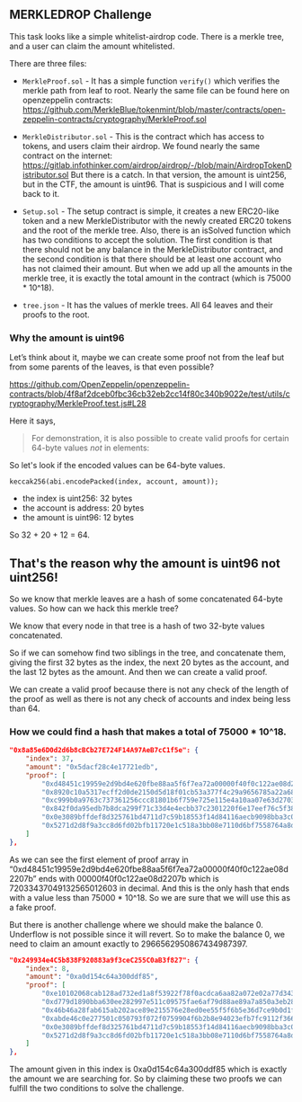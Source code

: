 ## MERKLEDROP Challenge

This task looks like a simple whitelist-airdrop code. There is a merkle tree, and a user can claim the amount whitelisted.

There are three files:
- `MerkleProof.sol` - It has a simple function `verify()` which verifies the merkle path from leaf to root. Nearly the same file can be found here on openzeppelin contracts: https://github.com/MerkleBlue/tokenmint/blob/master/contracts/open-zeppelin-contracts/cryptography/MerkleProof.sol
- `MerkleDistributor.sol` - This is the contract which has access to tokens, and users claim their airdrop. We found nearly the same contract on the internet: https://gitlab.infothinker.com/airdrop/airdrop/-/blob/main/AirdropTokenDistributor.sol
But there is a catch. In that version, the amount is uint256, but in the CTF, the amount is uint96. That is suspicious and I will come back to it.

- `Setup.sol` - The setup contract is simple, it creates a new ERC20-like token and a new MerkleDistributor with the newly created ERC20 tokens and the root of the merkle tree. Also, there is an isSolved function which has two conditions to accept the solution. The first condition is that there should not be any balance in the MerkleDistributor contract, and the second condition is that there should be at least one account who has not claimed their amount. But when we add up all the amounts in the merkle tree, it is exactly the total amount in the contract (which is 75000 * 10^18).

- `tree.json` - It has the values of merkle trees. All 64 leaves and their proofs to the root.


### Why the amount is uint96
Let’s think about it, maybe we can create some proof not from the leaf but from some parents of the leaves, is that even possible?

https://github.com/OpenZeppelin/openzeppelin-contracts/blob/4f8af2dceb0fbc36cb32eb2cc14f80c340b9022e/test/utils/cryptography/MerkleProof.test.js#L28

Here it says,
>For demonstration, it is also possible to create valid proofs for certain 64-byte values *not* in elements:

So let's look if the encoded values can be 64-byte values.

`keccak256(abi.encodePacked(index, account, amount));`

- the index is uint256: 32 bytes
- the account is address: 20 bytes
- the amount is uint96: 12 bytes

So 32 + 20 + 12 = 64.

##  That's the reason why the amount is uint96 not uint256!

So we know that merkle leaves are a hash of some concatenated 64-byte values. So how can we hack this merkle tree?

We know that every node in that tree is a hash of two 32-byte values concatenated.

So if we can somehow find two siblings in the tree, and concatenate them, giving the first 32 bytes as the index, the next 20 bytes as the account, and the last 12 bytes as the amount. And then we can create a valid proof.

We can create a valid proof because there is not any check of the length of the proof as well as there is not any check of accounts and index being less than 64.

### How we could find a hash that makes a total of 75000 * 10^18.

```json
"0x8a85e6D0d2d6b8cBCb27E724F14A97AeB7cC1f5e": {
    "index": 37,
    "amount": "0x5dacf28c4e17721edb",
    "proof": [
        "0xd48451c19959e2d9bd4e620fbe88aa5f6f7ea72a00000f40f0c122ae08d2207b",
        "0x8920c10a5317ecff2d0de2150d5d18f01cb53a377f4c29a9656785a22a680d1d",
        "0xc999b0a9763c737361256ccc81801b6f759e725e115e4a10aa07e63d27033fde",
        "0x842f0da95edb7b8dca299f71c33d4e4ecbb37c2301220f6e17eef76c5f386813",
        "0x0e3089bffdef8d325761bd4711d7c59b18553f14d84116aecb9098bba3c0a20c",
        "0x5271d2d8f9a3cc8d6fd02bfb11720e1c518a3bb08e7110d6bf7558764a8da1c5"
    ]
},
```

As we can see the first element of proof array in “0xd48451c19959e2d9bd4e620fbe88aa5f6f7ea72a00000f40f0c122ae08d2207b” ends with 00000f40f0c122ae08d2207b which is 72033437049132565012603 in decimal. And this is the only hash that ends with a value less than 75000 * 10^18. So we are sure that we will use this as a fake proof.

But there is another challenge where we should make the balance 0. Underflow is not possible since it will revert. So to make the balance 0, we need to claim an amount exactly to 2966562950867434987397.

```json
"0x249934e4C5b838F920883a9f3ceC255C0aB3f827": {
    "index": 8,
    "amount": "0xa0d154c64a300ddf85",
    "proof": [
        "0xe10102068cab128ad732ed1a8f53922f78f0acdca6aa82a072e02a77d343be00",
        "0xd779d1890bba630ee282997e511c09575fae6af79d88ae89a7a850a3eb2876b3",
        "0x46b46a28fab615ab202ace89e215576e28ed0ee55f5f6b5e36d7ce9b0d1feda2",
        "0xabde46c0e277501c050793f072f0759904f6b2b8e94023efb7fc9112f366374a",
        "0x0e3089bffdef8d325761bd4711d7c59b18553f14d84116aecb9098bba3c0a20c",
        "0x5271d2d8f9a3cc8d6fd02bfb11720e1c518a3bb08e7110d6bf7558764a8da1c5"
    ]
},
```
 The amount given in this index is 0xa0d154c64a300ddf85 which is exactly the amount we are searching for. So by claiming these two proofs we can fulfill the two conditions to solve the challenge.
